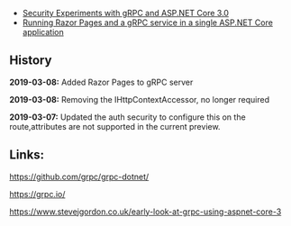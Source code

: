
<ul>	
 <li><a href="https://damienbod.com/2019/03/06/security-experiments-with-grpc-and-asp-net-core-3-0/">Security Experiments with gRPC and ASP.NET Core 3.0</a></li>
 <li><a href="https://damienbod.com/2019/03/08/running-razor-pages-and-a-grpc-service-in-a-single-asp-net-core-application/">Running Razor Pages and a gRPC service in a single ASP.NET Core application</a></li>
</ul>

## History

<strong>2019-03-08:</strong> Added Razor Pages to gRPC server

<strong>2019-03-08:</strong> Removing the IHttpContextAccessor, no longer required

<strong>2019-03-07:</strong> Updated the auth security to configure this on the route,attributes are not supported in the current preview.

## Links:

https://github.com/grpc/grpc-dotnet/

https://grpc.io/

https://www.stevejgordon.co.uk/early-look-at-grpc-using-aspnet-core-3

